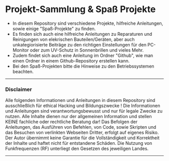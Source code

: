 # Projekt-Sammlung & Spaß Projekte

- In diesem Repository sind verschiedene Projekte, hilfreiche Anleitungen, sowie einige "Spaß-Projekte" zu finden.
- Es finden sich auch eine hilfreiche Anleitungen zu Reparaturen und Reinigungen von elekrischen Bauteilen/Geräten, aber auch unkategiorisierte Beiträge zu den richtigen Einstellungen für den PC-Monitor oder zum UV-Schutz in Sonnenbrillen und vieles Mehr.
- Zudem findet sich auch eine Anleitung im Ordner "Github", wie man einen Ordner in einem Github-Repository erstellen kann.
- Bei den Spaß-Projekten bitte die Hinweise zu den Betriebssystemen beachten.

-------------------------------------------------------------------------------------------------------------------------------------------------------------------------------------------------------------------------------------------------------------

### Disclaimer
Alle folgenden Informationen und Anleitungen in diesem Repository sind ausschließlich für ethical Hacking und Bildungszwecke !
Die Informationen und Anleitungen sind verantwortungsbewusst und nur für legale Zwecke zu nutzen.
Alle Inhalte dienen nur der allgemeinen Information und stellen KEINE fachliche oder rechtliche Beratung dar!
Das Befolgen der Anleitungen, das Ausführen von Befehlen, von Code, sowie Skripten und das Besuchen von verlinkten Webseiten Dritter, erfolgt auf eigenes Risiko.
Der Autor übernimmt keine Garantie für die Vollständigkeit und Korrektheit der Inhalte und haftet nicht für entstandene Schäden.
Die Nutzung von Funkfrequenzen (RF) unterliegt den Gesetzen des jeweiligen Landes.

-------------------------------------------------------------------------------------------------------------------------------------------------------------------------------------------------------------------------------------------------------------
